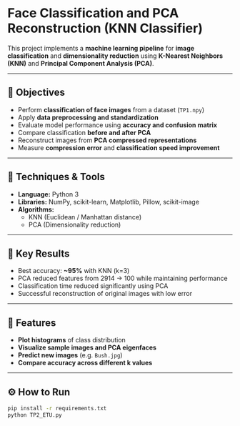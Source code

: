 # Face Classification and PCA Reconstruction (KNN Classifier)

This project implements a **machine learning pipeline** for **image classification** and **dimensionality reduction** using **K-Nearest Neighbors (KNN)** and **Principal Component Analysis (PCA)**.

---

## 🎯 Objectives
- Perform **classification of face images** from a dataset (`TP1.npy`)
- Apply **data preprocessing and standardization**
- Evaluate model performance using **accuracy and confusion matrix**
- Compare classification **before and after PCA**
- Reconstruct images from **PCA compressed representations**
- Measure **compression error** and **classification speed improvement**

---

## 🧠 Techniques & Tools
- **Language:** Python 3  
- **Libraries:** NumPy, scikit-learn, Matplotlib, Pillow, scikit-image  
- **Algorithms:**  
  - KNN (Euclidean / Manhattan distance)  
  - PCA (Dimensionality reduction)  

---

## 🧩 Key Results
- Best accuracy: **~95%** with KNN (k=3)
- PCA reduced features from 2914 → 100 while maintaining performance
- Classification time reduced significantly using PCA
- Successful reconstruction of original images with low error

---

## 🧪 Features
- **Plot histograms** of class distribution  
- **Visualize sample images and PCA eigenfaces**  
- **Predict new images** (e.g. `Bush.jpg`)  
- **Compare accuracy across different k values**

---

## ⚙️ How to Run
```bash
pip install -r requirements.txt
python TP2_ETU.py
